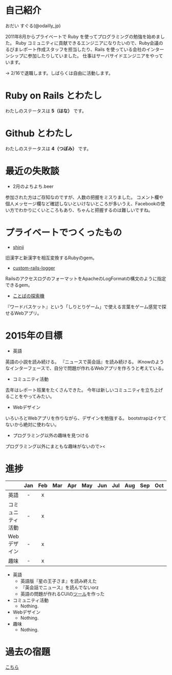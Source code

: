 # 自己紹介
おだい すぐる(@odailly_jp)

2011年8月からプライベートで Ruby を使ってプログラミングの勉強を始めました。
Ruby コミュニティに貢献できるエンジニアになりたいので、Ruby会議のるびまレポート作成スタッフを担当したり、Rails を使っている会社のインターンシップに参加したりしていました。
仕事はサーバサイドエンジニアをやっています。

-> 2/16で退職します。しばらくは自由に活動します。

# Ruby on Rails とわたし
わたしのステータスは **5（はな）** です。

# Github とわたし
わたしのステータスは **4（つぼみ）** です。

# 最近の失敗談

- 2月のよちよち.beer

参加された方はご存知なのですが、人数の把握をミスりました。
コメント欄や個人メッセージ欄など確認しないといけないところが多いうえ、Facebookの使い方でわかりにくいところもあり、ちゃんと把握するのは難しいですね。

# プライベートでつくったもの
- [shinji](https://github.com/odaillyjp/shinji)

旧漢字と新漢字を相互変換するRubyのgem。

- [custom-rails-logger](https://github.com/odaillyjp/custom_rails_logger)

RailsのアクセスログのフォーマットをApacheのLogFormatの構文のように指定できるgem。

- [ことばの探索機](http://kototan.info/)

『ワードバスケット』という「しりとりゲーム」で使える言葉をゲーム感覚で探せるWebアプリ。

# 2015年の目標
- 英語

英語の小説を読み続ける。
『ニュースで英会話』を読み続ける。
iKnowのようなインターフェースで、自分で問題が作れるWebアプリを作ろうと考えている。

- コミュニティ活動

去年はレポート班業をたくさんできた。
今年は新しいコミュニティを立ち上げることをやってみたい。

- Webデザイン

いろいろとWebアプリを作りながら、デザインを勉強する。
bootstrapはイケてないから絶対に使わない。

- プログラミング以外の趣味を見つける

プログラミング以外にまともな趣味がないので><

# 進捗

|                  |Jan|Feb|Mar|Apr|May|Jun|Jul|Aug|Sep|Oct|Nov|Dec|
|:----------------:|:-:|:-:|:-:|:-:|:-:|:-:|:-:|:-:|:-:|:-:|:-:|:-:|
| 英語             | - | x |   |   |   |   |   |   |   |   |   |   |
| コミュニティ活動 | - | x |   |   |   |   |   |   |   |   |   |   |
| Webデザイン      | - | x |   |   |   |   |   |   |   |   |   |   |
| 趣味             | - | x |   |   |   |   |   |   |   |   |   |   |

- 英語
  - 英語版『星の王子さま』を読み終えた
  - 『英会話でニュース』を読んでないorz
  - 英語の問題が作れるCUIの[ツール](https://github.com/odaillyjp/eng_cooker)を作った
- コミュニティ活動
  - Nothing.
- Webデザイン
  - Nothing.
- 趣味
  - Nothing.

# 過去の宿題
[こちら](https://gist.github.com/odaillyjp/ae33200fd8ffc9f35d6c)
